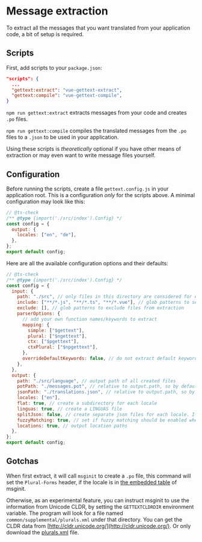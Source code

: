 # Message extraction

To extract all the messages that you want translated from your application code, a bit of setup is required.

## Scripts

First, add scripts to your `package.json`:

```json { package.json }
"scripts": {
  ...
  "gettext:extract": "vue-gettext-extract",
  "gettext:compile": "vue-gettext-compile",
}
```

`npm run gettext:extract` extracts messages from your code and creates `.po` files.

`npm run gettext:compile` compiles the translated messages from the `.po` files to a `.json` to be used in your application.

Using these scripts is _theoretically_ optional if you have other means of extraction or may even want to write message files yourself.

## Configuration

Before running the scripts, create a file `gettext.config.js` in your application root. This is a configuration _only_ for the scripts above. A minimal configuration may look like this:

```js
// @ts-check
/** @type {import('./src/index').Config} */
const config = {
  output: {
    locales: ["en", "de"],
  },
};
export default config;
```

Here are all the available configuration options and their defaults:

```js
// @ts-check
/** @type {import('./src/index').Config} */
const config = {
  input: {
    path: "./src", // only files in this directory are considered for extraction
    include: ["**/*.js", "**/*.ts", "**/*.vue"], // glob patterns to select files for extraction
    exclude: [], // glob patterns to exclude files from extraction
    parserOptions: {
      // add your own function names/keywords to extract
      mapping: {
        simple: ["$gettext"],
        plural: ["$ngettext"],
        ctx: ["$pgettext"],
        ctxPlural: ["$npgettext"],
      },
      overrideDefaultKeywords: false, // do not extract default keywords, `mapping` must be set if this is enabled
    },
  },
  output: {
    path: "./src/language", // output path of all created files
    potPath: "./messages.pot", // relative to output.path, so by default "./src/language/messages.pot"
    jsonPath: "./translations.json", // relative to output.path, so by default "./src/language/translations.json"
    locales: ["en"],
    flat: true, // create a subdirectory for each locale
    linguas: true, // create a LINGUAS file
    splitJson: false, // create separate json files for each locale. If used, jsonPath must end with a directory, not a file
    fuzzyMatching: true, // set if fuzzy matching should be enabled when merging the pot file into the po files
    locations: true, // output location paths
  },
};
export default config;
```

## Gotchas

When first extract, it will call `msginit` to create a `.po` file,
this command will set the `Plural-Forms` header, if the locale is in
[the embedded table](https://github.com/dd32/gettext/blob/master/gettext-tools/src/plural-table.c#L27)
of msginit.

Otherwise, as an experimental feature,
you can instruct msginit to use the information from Unicode CLDR,
by setting the `GETTEXTCLDRDIR` environment variable.
The program will look for a file named
`common/supplemental/plurals.xml` under that directory.
You can get the CLDR data from [http://cldr.unicode.org/](http://cldr.unicode.org/).
Or only download the [plurals.xml](https://raw.githubusercontent.com/unicode-org/cldr/main/common/supplemental/plurals.xml) file.
